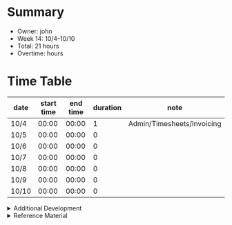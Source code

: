 # Summary
* Owner: john
* Week 14: 10/4-10/10
* Total: 21  hours
* Overtime:  hours

# Time Table
| date  | start time  | end time | duration  |  note |
|---|---|---|---|---|
| 10/4  | 00:00 | 00:00 | 1 | Admin/Timesheets/Invoicing
| 10/5  | 00:00 | 00:00 | 0 | 
| 10/6  | 00:00 | 00:00 | 0 | 
| 10/7  | 00:00 | 00:00 | 0 | 
| 10/8  | 00:00 | 00:00 | 0 | 
| 10/9  | 00:00 | 00:00 | 0 | 
| 10/10 | 00:00 | 00:00 | 0 | 

<details>
  <summary>Additional Development </summary>

- hours


</details>

<details>
  <summary>Reference Material </summary>
  
  - 

</details>
